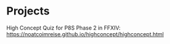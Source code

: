 # Projects
High Concept Quiz for P8S Phase 2 in FFXIV: https://noatcoimreise.github.io/highconcept/highconcept.html
